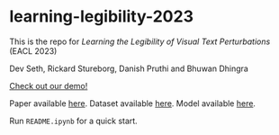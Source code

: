 # learning-legibility-2023
This is the repo for *Learning the Legibility of Visual Text Perturbations* (EACL 2023)

Dev Seth, Rickard Stureborg, Danish Pruthi and Bhuwan Dhingra

[Check out our demo!](https://huggingface.co/spaces/dvsth/learning-legibility-2023)

Paper available [here](https://aclanthology.org/2023.eacl-main.238).
Dataset available [here](https://huggingface.co/datasets/dvsth/LEGIT).
Model available [here](https://huggingface.co/dvsth/LEGIT-TrOCR-MT).

Run `README.ipynb` for a quick start.
